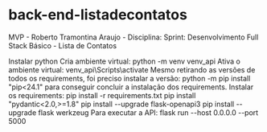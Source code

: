 # back-end-listadecontatos
MVP - Roberto Tramontina Araujo - Disciplina: Sprint: Desenvolvimento Full Stack Básico - Lista de Contatos

Instalar python
Cria ambiente virtual: python -m venv venv_api
Ativa o ambiente virtual: venv_api\Scripts\activate
Mesmo retirando as versões de todos os requirements, foi preciso instalar a versão: python -m pip install "pip<24.1" para conseguir concluir a instalação dos requirements.
Instalar os requirements: pip install -r requirements.txt
pip install "pydantic<2.0,>=1.8"
pip install --upgrade flask-openapi3
pip install --upgrade flask werkzeug
Para executar a API: flask run --host 0.0.0.0 --port 5000

